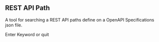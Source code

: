 ## REST API Path
A tool for searching a REST API paths define on a OpenAPI Specifications json file.

Enter Keyword or quit